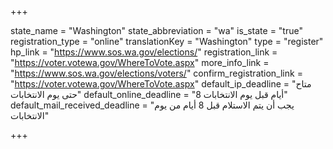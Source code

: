 +++

state_name = "Washington"
state_abbreviation = "wa"
is_state = "true"
registration_type = "online"
translationKey = "Washington"
type = "register"
hp_link = "https://www.sos.wa.gov/elections/"
registration_link = "https://voter.votewa.gov/WhereToVote.aspx"
more_info_link = "https://www.sos.wa.gov/elections/voters/"
confirm_registration_link = "https://voter.votewa.gov/WhereToVote.aspx"
default_ip_deadline = "متاح حتى يوم الانتخابات"
default_online_deadline = "8 أيام قبل يوم الانتخابات"
default_mail_received_deadline = "يجب أن يتم الاستلام قبل 8 أيام من يوم الانتخابات"

+++